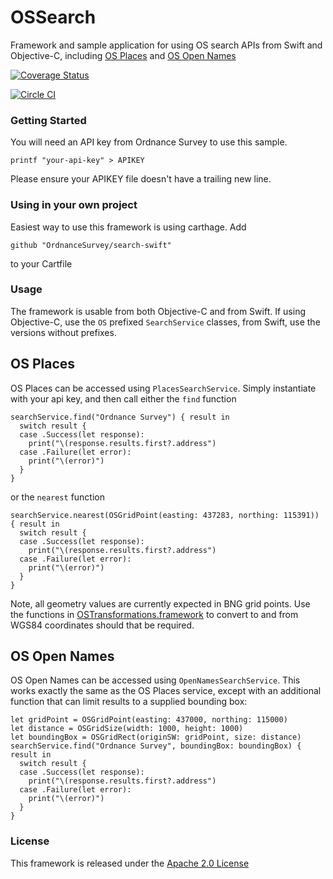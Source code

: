 # OSSearch
Framework and sample application for using OS search APIs from Swift and
Objective-C, including [OS Places](https://apidocs.os.uk/docs/os-places-overview)
and [OS Open Names](https://apidocs.os.uk/docs/os-names-overview)

[![Coverage Status](https://coveralls.io/repos/github/OrdnanceSurvey/search-swift/badge.svg?branch=master)](https://coveralls.io/github/OrdnanceSurvey/search-swift?branch=master)

[![Circle CI](https://circleci.com/gh/OrdnanceSurvey/search-swift.svg?style=svg)](https://circleci.com/gh/OrdnanceSurvey/search-swift)

### Getting Started
You will need an API key from Ordnance Survey to use this sample.
```
printf "your-api-key" > APIKEY
```
Please ensure your APIKEY file doesn't have a trailing new line.

### Using in your own project
Easiest way to use this framework is using carthage. Add
```
github "OrdnanceSurvey/search-swift"
```
to your Cartfile

### Usage
The framework is usable from both Objective-C and from Swift. If using
Objective-C, use the `OS` prefixed `SearchService` classes, from Swift, use the
versions without prefixes.

## OS Places
OS Places can be accessed using `PlacesSearchService`. Simply instantiate with
your api key, and then call either the `find` function

```
searchService.find("Ordnance Survey") { result in
  switch result {
  case .Success(let response):
    print("\(response.results.first?.address")
  case .Failure(let error):
    print("\(error)")
  }
}
```

or the `nearest` function

```
searchService.nearest(OSGridPoint(easting: 437283, northing: 115391)) { result in
  switch result {
  case .Success(let response):
    print("\(response.results.first?.address")
  case .Failure(let error):
    print("\(error)")
  }
}
```

Note, all geometry values are currently expected in BNG grid points. Use the
functions in [OSTransformations.framework](https://github.com/OrdnanceSurvey/ostransformation-ios)
to convert to and from WGS84 coordinates should that be required.

## OS Open Names
OS Open Names can be accessed using `OpenNamesSearchService`. This works exactly
the same as the OS Places service, except with an additional function that can
limit results to a supplied bounding box:

```
let gridPoint = OSGridPoint(easting: 437000, northing: 115000)
let distance = OSGridSize(width: 1000, height: 1000)
let boundingBox = OSGridRect(originSW: gridPoint, size: distance)
searchService.find("Ordnance Survey", boundingBox: boundingBox) { result in
  switch result {
  case .Success(let response):
    print("\(response.results.first?.address")
  case .Failure(let error):
    print("\(error)")
  }
}
```

### License
This framework is released under the [Apache 2.0 License](LICENSE)
